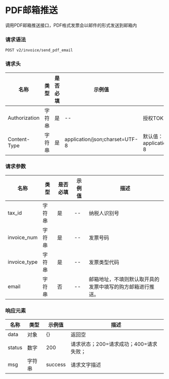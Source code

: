 # PDF邮箱推送

调用PDF邮箱推送接口，PDF格式发票会以邮件的形式发送到邮箱内

### 请求语法

```
POST v2/invoice/send_pdf_email
```

### 请求头

| 名称 | 类型|是否必填 |示例值| 描述|
|---|---|---|---|---|
| Authorization | 字符串|是|--| 授权TOKEN |
| Content-Type | 字符串|是|application/json;charset=UTF-8| 默认值：application/json;charset=UTF-8 |

### 请求参数

| 名称 | 类型|是否必填 |示例值| 描述|
|---|---|---|---|---|
| tax_id | 字符串|是|--| 纳税人识别号 |
| invoice_num | 字符串|是|--| 发票号码 |
| invoice_type | 字符串|是|--| 发票类型代码 |
| email | 字符串|否|--| 邮箱地址，不填则默认取开具的发票中填写的购方邮箱进行推送。 |

### 响应元素

| 名称 | 类型 |示例值| 描述|
|---|---|---|---| 
| data | 对象|{}| 返回空|
| status | 数字|200| 请求状态；200=请求成功；400=请求失败； |
| msg | 字符串|success| 请求文字描述 |

